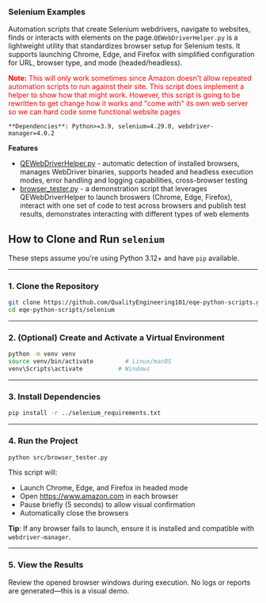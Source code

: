 ### Selenium Examples

Automation scripts that create Selenium webdrivers, navigate to websites, finds or interacts with elements on the page.`QEWebDriverHelper.py` is a lightweight utility that standardizes browser setup for Selenium tests. It supports launching Chrome, Edge, and Firefox with simplified configuration for URL, browser type, and mode (headed/headless).

<span style="color:red"><strong>Note:</strong> This will only work sometimes since Amazon doesn't allow repeated automation scripts to run against their site. This script does implement a helper to show how that might work. However, this script is going to be rewritten to get change how it works and "come with" its own web server so we can hard code some functional website pages</span>

  `**Dependencies**: Python>=3.9, selenium=4.29.0, webdriver-manager=4.0.2
  `
  
  **Features**

* [QEWebDriverHelper.py](https://github.com/QualityEngineering101/eqe-python-scripts/blob/main/selenium/src/EQEUtils/QEWebDriverHelper.py) - automatic detection of installed browsers, manages WebDriver binaries, supports headed and headless execution modes, error handling and logging capabilities, cross-browser testing
* [browser_tester.py](https://github.com/QualityEngineering101/eqe-python-scripts/blob/main/selenium/src/browser_tester.py) - a demonstration script that leverages QEWebDriverHelper to launch broswers (Chrome, Edge, Firefox), interact with one set of code to test across browsers and publish test results, demonstrates interacting with different types of web elements

## How to Clone and Run `selenium`

These steps assume you're using Python 3.12+ and have `pip` available.

---

### 1. Clone the Repository

```bash
git clone https://github.com/QualityEngineering101/eqe-python-scripts.git
cd eqe-python-scripts/selenium
```

---

### 2. (Optional) Create and Activate a Virtual Environment

```bash
python -m venv venv
source venv/bin/activate         # Linux/macOS
venv\Scripts\activate          # Windows
```

---

### 3. Install Dependencies

```bash
pip install -r ../selenium_requirements.txt
```

---

### 4. Run the Project

```bash
python src/browser_tester.py
```

This script will:

* Launch Chrome, Edge, and Firefox in headed mode
* Open <https://www.amazon.com> in each browser
* Pause briefly (5 seconds) to allow visual confirmation
* Automatically close the browsers

**Tip**: If any browser fails to launch, ensure it is installed and compatible with `webdriver-manager`.

---

### 5. View the Results

Review the opened browser windows during execution. No logs or reports are generated—this is a visual demo.
